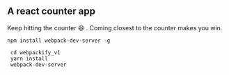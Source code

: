 ## A react counter app

Keep hitting the counter :smile: . Coming closest to the counter makes you win.


```
npm install webpack-dev-server -g
```

```
 cd webpackify_v1
 yarn install
 webpack-dev-server
```